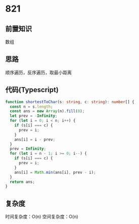 # 821

## 前置知识

数组

## 思路

顺序遍历，反序遍历，取最小距离

## 代码(Typescript)

```typescript
function shortestToChar(s: string, c: string): number[] {
  const n = s.length;
  const ans = new Array(n).fill(0);
  let prev = -Infinity;
  for (let i = 0; i < n; i++) {
    if (s[i] === c) {
      prev = i;
    }
    ans[i] = i - prev;
  }
  prev = Infinity;
  for (let i = n - 1; i >= 0; i--) {
    if (s[i] === c) {
      prev = i;
    }
    ans[i] = Math.min(ans[i], prev - i);
  }
  return ans;
}
```

## 复杂度

时间复杂度：O(n)
空间复杂度：O(n)
